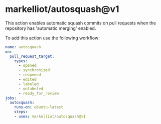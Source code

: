 markelliot/autosquash@v1
========================
This action enables automatic squash commits on pull requests when the repository has 'automatic merging' enabled.

To add this action use the following workflow:
```yaml
name: autosquash
on:
  pull_request_target:
    types:
      - opened
      - synchronized
      - reopened
      - edited
      - labeled
      - unlabeled
      - ready_for_review
jobs:
  autosquash:
    runs-on: ubuntu-latest
    steps:
    - uses: markelliot/autosquash@v1
```
